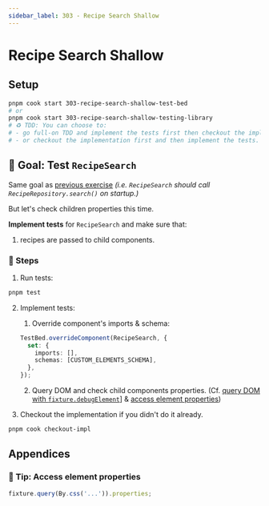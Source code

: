 ```yaml
---
sidebar_label: 303 - Recipe Search Shallow
---
```


# Recipe Search Shallow

## Setup

```sh
pnpm cook start 303-recipe-search-shallow-test-bed
# or
pnpm cook start 303-recipe-search-shallow-testing-library
# ♻️ TDD: You can choose to:
# - go full-on TDD and implement the tests first then checkout the implementation later,
# - or checkout the implementation first and then implement the tests.
```

## 🎯 Goal: Test `RecipeSearch`

Same goal as [previous exercise](302-recipe-search-integration.md) _(i.e. `RecipeSearch` should call `RecipeRepository.search()` on startup.)_

But let's check children properties this time.

**Implement tests** for `RecipeSearch` and make sure that:

1. recipes are passed to child components.

### 📝 Steps

1. Run tests:

```sh
pnpm test
```

2. Implement tests:

   1. Override component's imports & schema:

   ```ts
   TestBed.overrideComponent(RecipeSearch, {
     set: {
       imports: [],
       schemas: [CUSTOM_ELEMENTS_SCHEMA],
     },
   });
   ```

   2. Query DOM and check child components properties. (Cf. [query DOM with `fixture.debugElement`](302-recipe-search-integration.md#-tip-query-dom-with-fixturedebugelement)] & [access element properties](#-tip-access-element-properties))

3. Checkout the implementation if you didn't do it already.

```sh
pnpm cook checkout-impl
```

## Appendices

### 🎁 Tip: Access element properties

```ts
fixture.query(By.css('...')).properties;
```
